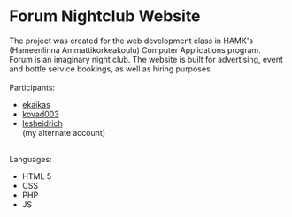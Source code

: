 # Forum Nightclub Website
The project was created for the web development class in HAMK's (Hameenlinna Ammattikorkeakoulu) Computer Applications program.<br>
Forum is an imaginary night club. The website is built for advertising, event and bottle service bookings, as well as hiring purposes.<br>
<br>
Participants:
<ul>
  <li><a href="https://github.com/ekaikas">ekaikas</a></li>
  <li><a href="https://github.com/kovad003">kovad003</a></li>
  <li><a href="https://github.com/lesheidrich"</li>lesheidrich</a></li> (my alternate account)
</ul>
<br>
Languages:
<ul>
<li>HTML 5</li>
<li>CSS</li>
<li>PHP</li>
<li>JS</li>
</ul>
